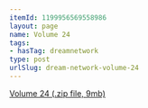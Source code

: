 ```yaml
---
itemId: 1199956569558986
layout: page
name: Volume 24
tags:
- hasTag: dreamnetwork
type: post
urlSlug: dream-network-volume-24
---
```

<a href="files/Volume_24.zip" download>Volume 24 (.zip file, 9mb)</a>